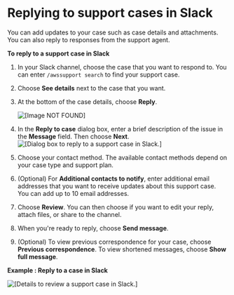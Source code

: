 # Replying to support cases in Slack<a name="replying-to-support-cases-in-slack"></a>

You can add updates to your case such as case details and attachments\. You can also reply to responses from the support agent\.

**To reply to a support case in Slack**

1. In your Slack channel, choose the case that you want to respond to\. You can enter `/awssupport search` to find your support case\.

1. Choose **See details** next to the case that you want\.

1. At the bottom of the case details, choose **Reply**\.

   ![\[Image NOT FOUND\]](http://docs.aws.amazon.com/awssupport/latest/user/images/supportapp/reply-button-slack.png)

1. In the **Reply to case** dialog box, enter a brief description of the issue in the **Message** field\. Then choose **Next**\.  
![\[Dialog box to reply to a support case in Slack.\]](http://docs.aws.amazon.com/awssupport/latest/user/images/supportapp/reply-to-support-case.png)

1. Choose your contact method\. The available contact methods depend on your case type and support plan\.

1. \(Optional\) For **Additional contacts to notify**, enter additional email addresses that you want to receive updates about this support case\. You can add up to 10 email addresses\.

1. Choose **Review**\. You can then choose if you want to edit your reply, attach files, or share to the channel\.

1. When you're ready to reply, choose **Send message**\.

1. \(Optional\) To view previous correspondence for your case, choose **Previous correspondence**\. To view shortened messages, choose **Show full message**\.

**Example : Reply to a case in Slack**  

![\[Details to review a support case in Slack.\]](http://docs.aws.amazon.com/awssupport/latest/user/images/supportapp/review-reply-support-case-in-slack.png)